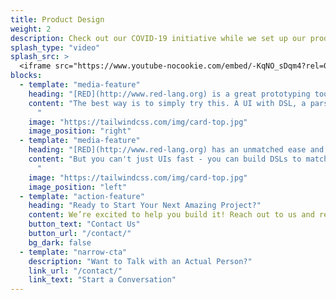 ```yaml
---
title: Product Design
weight: 2
description: Check out our COVID-19 initiative while we set up our product design business.
splash_type: "video"
splash_src: >
  <iframe src="https://www.youtube-nocookie.com/embed/-KqNO_sDqm4?rel=0" frameborder="0" allow="autoplay; encrypted-media" allowfullscreen></iframe>
blocks:
  - template: "media-feature"
    heading: "[RED](http://www.red-lang.org) is a great prototyping tool during design."
    content: "The best way is to simply try this. A UI with DSL, a parse function to build DSLs that you can link to the DSLs, a reactor based framework and tons of other features. And you can cross-compile to ARM, macOS, Windows and Linux, with an average size of 1MB. That might fit in an L2 cache....
      "
    image: "https://tailwindcss.com/img/card-top.jpg"
    image_position: "right"
  - template: "media-feature"
    heading: "[RED](http://www.red-lang.org) has an unmatched ease and expresiveness for UIs - build mock-ups fast."
    content: "But you can't just UIs fast - you can build DSLs to match your problem domain in a few days (sometimes hours). Link the UI to the problem domain and your mockup will be pretty close to your product.
      "
    image: "https://tailwindcss.com/img/card-top.jpg"
    image_position: "left"
  - template: "action-feature"
    heading: "Ready to Start Your Next Amazing Project?"
    content: We’re excited to help you build it! Reach out to us and request a proposal from our team.
    button_text: "Contact Us"
    button_url: "/contact/"
    bg_dark: false
  - template: "narrow-cta"
    description: "Want to Talk with an Actual Person?"
    link_url: "/contact/"
    link_text: "Start a Conversation"
---
```

